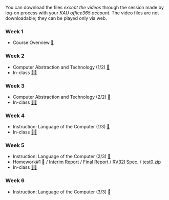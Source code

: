 You can download the files *except the videos* through the session made by log-on process with your *KAU office365 account*. The video files are not downloadable; they can be played only via web.

### Week 1
 * Course Overview [📝](https://kau365-my.sharepoint.com/:p:/g/personal/taehwan_kim_kau_ac_kr/EQoL6PxBXxZFkM8HTi1owHwBbwb8DUPv9Vz2pbMufy70kw?e=2bjmTg)

### Week 2
 * Computer Abstraction and Technology (1/2) [📝](https://kau365-my.sharepoint.com/:p:/g/personal/taehwan_kim_kau_ac_kr/EcSDbDPG1YpBi4KzOIU76isBtTeSmWGNCzEqCUnzpNNpAw?e=RShYGO)
 * In-class [👨‍🏫](https://kau365-my.sharepoint.com/:p:/g/personal/taehwan_kim_kau_ac_kr/EbLf0aTUbJtPmbURxcUGjT0BFd6b4Mal6wx7ahuK7J6uLQ?e=svLl8j)

### Week 3
 * Computer Abstraction and Technology (2/2) [📝](https://kau365-my.sharepoint.com/:p:/g/personal/taehwan_kim_kau_ac_kr/EThXsNUEl5RPoOY8gAXCi-4B2ZH4Zekn26wmeJokREXY_A?e=fKzRny)
 * In-class [👨‍🏫](https://kau365-my.sharepoint.com/:p:/g/personal/taehwan_kim_kau_ac_kr/EbSoPv80fPFPj_JE-CNjslcBShvXBg-UioO9O0I-82EaoQ?e=aeHKV4)

### Week 4
 * Instruction: Language of the Computer (1/3) [📝](https://kau365-my.sharepoint.com/:p:/g/personal/taehwan_kim_kau_ac_kr/Ecc-x5IqXGFAsEY2AVAx8UcBc6cL-J6vvZl1OEq67taIqw?e=7HVi9H)
 * In-class [👨‍🏫](https://kau365-my.sharepoint.com/:p:/g/personal/taehwan_kim_kau_ac_kr/ETOQ_1_aZ2ZJhLR6nBY_2zoBKu-wlQ6dnhbGivok0Ql-Ig?e=NIEsuo)

### Week 5
 * Instruction: Language of the Computer (2/3) [📝](https://kau365-my.sharepoint.com/:p:/g/personal/taehwan_kim_kau_ac_kr/EU6s3ERn_AJGp17RPIF-kJIBM2dXlgxXcGzx2ShRue5fJA?e=rb42b3)
 * Homework#1 [📝](https://kau365-my.sharepoint.com/:p:/g/personal/taehwan_kim_kau_ac_kr/EUsYICerihdPlW0agnhQNJQB4Zya6aa6A4tiofFMQBj3Vg?e=BlkIEV) / [Interim Report](https://kau365-my.sharepoint.com/:p:/g/personal/taehwan_kim_kau_ac_kr/EVJA212BsvBPmSXRfwcugtgBzYNBSNjsy0F4QGHOfvrQkQ?e=au87UM) / [Final Report](https://kau365-my.sharepoint.com/:p:/g/personal/taehwan_kim_kau_ac_kr/EVMWApmvaXdAnUPArUn1JxkBJl7pKIpiVMMjATcUPXpGcg?e=xf6XHE) / [RV32I Spec.](https://kau365-my.sharepoint.com/:b:/g/personal/taehwan_kim_kau_ac_kr/EQroa9PWaZNAmQFyyiajrHIB8cFIrR-TP6tt_KSYhV3orw?e=XjAMUw) / [test0.zip](https://kau365-my.sharepoint.com/:u:/g/personal/taehwan_kim_kau_ac_kr/EV6REnynnyNEi-358WrfdFYBX8kCkvAFNDF_7Ufx2HG0SQ?e=QYpWwO)
 * In-class [👨‍🏫](https://kau365-my.sharepoint.com/:p:/g/personal/taehwan_kim_kau_ac_kr/EQAYePPreaZCmIbJVebHbv8BuQArMFsniNdzkkkUU-AabQ?e=gHofv3)

### Week 6
 * Instruction: Language of the Computer (3/3) [📝](https://kau365-my.sharepoint.com/:p:/g/personal/taehwan_kim_kau_ac_kr/EfeDHf3TtIlLgwQArPkDBFoBMyg5RGBiB5FC6LCt79Q20A?e=4PGbuy)
